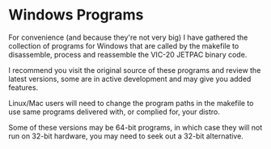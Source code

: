 <!-- markdownlint-disable MD033 -->
# Windows Programs

For convenience (and because they're not very big) I have gathered the collection of programs for Windows that are called by the makefile to disassemble, process and reassemble the VIC-20 JETPAC binary code.

I recommend you visit the original source of these programs and review the latest versions, some are in active development and may give you added features.

Linux/Mac users will need to change the program paths in the makefile to use same programs delivered with, or complied for, your distro.

Some of these versions may be 64-bit programs, in which case they will not run on 32-bit hardware, you may need to seek out a 32-bit alternative.
